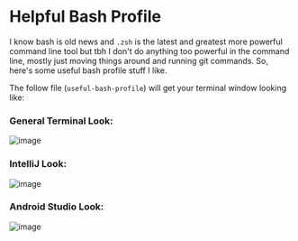 # Helpful Bash Profile 

I know bash is old news and `.zsh` is the latest and greatest more powerful command line tool but tbh I don't do anything too powerful in the command line, mostly just moving things around and running git commands. So, here's some useful bash profile stuff I like. 

The follow file (`useful-bash-profile`) will get your terminal window looking like: 

### General Terminal Look:
![image](./images/terminal-look)

### IntelliJ Look: 
![image](./images/intelliJ-look)

### Android Studio Look:
![image](./images/android-studio-look)